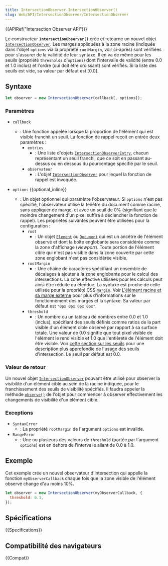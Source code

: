 ```yaml
---
title: IntersectionObserver.IntersectionObserver()
slug: Web/API/IntersectionObserver/IntersectionObserver
---
```


{{APIRef("Intersection Observer API")}}

Le constructeur **`IntersectionObserver()`** crée et retourne un nouvel objet [`IntersectionObserver`](/fr/docs/Web/API/IntersectionObserver). Les marges appliquées à la zone racine (indiquée dans l'objet `options` via la propriété `rootMargin`, voir ci-après) sont vérifiées pour s'assurer de la validité de leur syntaxe. Il en va de même pour les seuils (propriété `thresholds` d'`options`) dont l'intervalle de validité (entre 0.0 et 1.0 inclus) et l'ordre (qui doit être croissant) sont vérifiés. Si la liste des seuils est vide, sa valeur par défaut est \[0.0].

## Syntaxe

```js
let observer = new IntersectionObserver(callback[, options]);
```

### Paramètres

- `callback`
  - : Une fonction appelée lorsque la proportion de l'élément qui est visible franchit un seuil. La fonction de rappel reçoit en entrée deux paramètres :
    - `entries`
      - : Une liste d'objets [`IntersectionObserverEntry`](/fr/docs/Web/API/IntersectionObserverEntry), chacun représentant un seuil franchi, que ce soit en passant au-dessus ou en dessous du pourcentage spécifié par le seuil.
    - `observateur`
      - : L'objet [`IntersectionObserver`](/fr/docs/Web/API/IntersectionObserver) pour lequel la fonction de rappel est invoquée.

- `options` {{optional_inline}}
  - : Un objet optionnel qui paramètre l'observateur. Si `options` n'est pas spécifié, l'observateur utilise la fenêtre du document comme racine, sans appliquer de marge, et avec un seuil de 0% (signifiant que le moindre changement d'un pixel suffira à déclencher la fonction de rappel). Les propriétés suivantes peuvent être utilisées pour la configuration :
    - `root`
      - : Un objet [`Element`](/fr/docs/Web/API/Element) ou [`Document`](/fr/docs/Web/API/Document) qui est un ancêtre de l'élément observé et dont la boîte englobante sera considérée comme la zone d'affichage (_viewport_). Toute portion de l'élément cible qui n'est pas visible dans la zone couverte par cette zone englobant n'est pas considérée visible.
    - `rootMargin`
      - : Une chaîne de caractères spécifiant un ensemble de décalages à ajouter à la zone englobante pour le calcul des intersections. La zone effective utilisées pour les calculs peut ainsi être réduite ou étendue. La syntaxe est proche de celle utilisée pour la propriété CSS [`margin`](/fr/docs/Web/CSS/margin). Voir [L'élément racine et sa marge externe](/fr/docs/Web/API/Intersection_Observer_API) pour plus d'informations sur le fonctionnement des marges et la syntaxe. Sa valeur par défaut est `"0px 0px 0px 0px"`.
    - `threshold`
      - : Un nombre ou un tableau de nombres entre 0.0 et 1.0 (inclus), spécifiant des seuils définis comme ratios de la part visible d'un élément cible observé par rapport à sa surface totale. Une valeur de 0.0 signifie que tout pixel visible de l'élément le rend visible et 1.0 que l'entièreté de l'élément doit être visible. Voir [cette section sur les seuils](/fr/docs/Web/API/Intersection_Observer_API#thresholds) pour une description plus approfondie de l'usage des seuils d'intersection. Le seuil par défaut est 0.0.

### Valeur de retour

Un nouvel objet [`IntersectionObserver`](/fr/docs/Web/API/IntersectionObserver) pouvant être utilisé pour observer la visibilité d'un élément cible au sein de la racine indiquée, pour le franchissement des seuils de visibilité spécifiés. Il faudra appeler la méthode [`observe()`](/fr/docs/Web/API/IntersectionObserver/observe) de l'objet pour commencer à observer effectivement les changements de visibilité d'un élément cible.

### Exceptions

- `SyntaxError`
  - : La propriété `rootMargin` de l'argument `options` est invalide.
- `RangeError`
  - : Une ou plusieurs des valeurs de `threshold` (portée par l'argument `options`) est en dehors de l'intervalle allant de 0.0 à 1.0.

## Exemple

Cet exemple crée un nouvel observateur d'intersection qui appelle la fonction `myObserverCallback` chaque fois que la zone visible de l'élément observé change d'au moins 10%.

```js
let observer = new IntersectionObserver(myObserverCallback, {
  threshold: 0.1,
});
```

## Spécifications

{{Specifications}}

## Compatibilité des navigateurs

{{Compat}}

